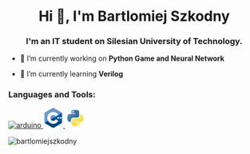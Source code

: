 <h1 align="center">Hi 👋, I'm Bartlomiej Szkodny</h1>
<h3 align="center">I'm an IT student on Silesian University of Technology.</h3>

- 🔭 I’m currently working on **Python Game and Neural Network**

- 🌱 I’m currently learning **Verilog**

<h3 align="left">Languages and Tools:</h3>
<p align="left"> <a href="https://www.arduino.cc/" target="_blank" rel="noreferrer"> <img src="https://cdn.worldvectorlogo.com/logos/arduino-1.svg" alt="arduino" width="40" height="40"/> </a> <a href="https://www.w3schools.com/cpp/" target="_blank" rel="noreferrer"> <img src="https://raw.githubusercontent.com/devicons/devicon/master/icons/cplusplus/cplusplus-original.svg" alt="cplusplus" width="40" height="40"/> </a> <a href="https://www.python.org" target="_blank" rel="noreferrer"> <img src="https://raw.githubusercontent.com/devicons/devicon/master/icons/python/python-original.svg" alt="python" width="40" height="40"/> </a> </p>

<p><img align="center" src="https://github-readme-streak-stats.herokuapp.com/?user=bartlomiejszkodny&" alt="bartlomiejszkodny" /></p>
